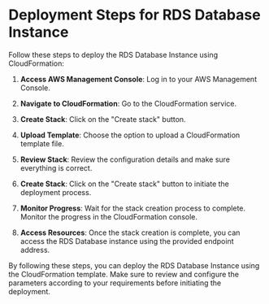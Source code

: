 # Deployment Steps for RDS Database Instance

Follow these steps to deploy the RDS Database Instance using CloudFormation:

1. **Access AWS Management Console**: Log in to your AWS Management Console.

2. **Navigate to CloudFormation**: Go to the CloudFormation service.

3. **Create Stack**: Click on the "Create stack" button.

4. **Upload Template**: Choose the option to upload a CloudFormation template file.
  
5. **Review Stack**: Review the configuration details and make sure everything is correct.

6. **Create Stack**: Click on the "Create stack" button to initiate the deployment process.

7. **Monitor Progress**: Wait for the stack creation process to complete. Monitor the progress in the CloudFormation console.

8. **Access Resources**: Once the stack creation is complete, you can access the RDS Database instance using the provided endpoint address.

By following these steps, you can deploy the RDS Database Instance using the CloudFormation template. Make sure to review and configure the parameters according to your requirements before initiating the deployment.
